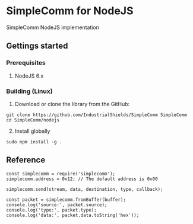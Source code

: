 # SimpleComm for NodeJS

SimpleComm NodeJS implementation

## Gettings started

### Prerequisites

1. NodeJS 6.x

### Building (Linux)

1. Download or clone the library from the GitHub:
```
git clone https://github.com/IndustrialShields/SimpleComm SimpleComm
cd SimpleComm/nodejs
```
2. Install globally
```
sudo npm install -g .
```

## Reference

```
const simplecomm = require('simplecomm');
simplecomm.address = 0x12; // The default address is 0x00
```

```
simplecomm.send(stream, data, destination, type, callback);
```

```
const packet = simplecomm.fromBuffer(buffer);
console.log('source:', packet.source);
console.log('type:', packet.type);
console.log('data:', packet.data.toString('hex'));
```
